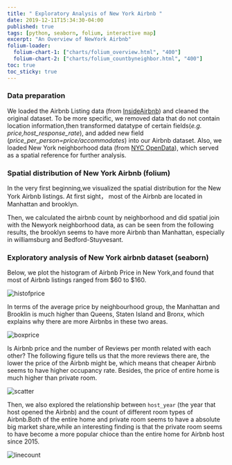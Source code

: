 ```yaml
---
title: " Exploratory Analysis of New York Airbnb "
date: 2019-12-11T15:34:30-04:00
published: true
tags: [python, seaborn, folium, interactive map]
excerpt: "An Overview of NewYork Airbnb"
folium-loader:
  folium-chart-1: ["charts/folium_overview.html", "400"]
  folium-chart-2: ["charts/folium_countbyneighbor.html", "400"]
toc: true
toc_sticky: true
---
```


### Data preparation
We loaded the Airbnb Listing data (from [InsideAirbnb][InsideAirbnb]) and cleaned the original dataset. To be more specific, we removed data that do not contain location information,then transformed datatype of certain fields(*e.g. price,host_response_rate*), and added new field (*price_per_person=price/accommodates*) into our Airbnb dataset. Also, we loaded New York neighborhood data (from [NYC OpenData][NYC OpenData]), which served as a spatial reference for further analysis.

[InsideAirbnb]: http://insideairbnb.com/beijing/?neighbourhood=&filterEntireHomes=false&filterHighlyAvailable=false&filterRecentReviews=false&filterMultiListings=false
[NYC OpenData]: https://opendata.cityofnewyork.us/

### Spatial  distribution of New York Airbnb  (folium)
In the very first beginning,we visualized the spatial distribution for the New York Airbnb listings. At first sight， most of the Airbnb are located in Manhattan and brooklyn.   

<div id="folium-chart-1"></div>   
      
Then, we calculated the airbnb count by neighborhood and did spatial join with the Newyork neighborhood data, as can be seen from the following results, the brooklyn seems to have more Airbnb than Manhattan, especially in williamsburg and Bedford-Stuyvesant.   

<div id="folium-chart-2"></div>    
    
### Exploratory analysis of New York airbnb dataset (seaborn)
Below, we plot the histogram of Airbnb Price in New York,and found that most of Airbnb listings ranged from $60 to $160.

![histofprice](https://raw.githubusercontent.com/liziqun/MUSA620_Final_Project/master/assets/images/hist.png)

In terms of the average price by neighbourhood group, the Manhattan and Brooklin is much higher than Queens, Staten Island and Bronx, which explains why there are more Airbnbs in these two areas.  

![boxprice](https://raw.githubusercontent.com/liziqun/MUSA620_Final_Project/master/assets/images/box.png)

Is Airbnb price and the number of Reviews per month related with each other? The following figure tells us that the more reviews there are, the lower the price of the Airbnb might be, which means that cheaper Airbnb seems to have higher occupancy rate. Besides, the price of entire home is much higher than private room.  

![scatter](https://raw.githubusercontent.com/liziqun/MUSA620_Final_Project/master/assets/images/scatter_price_reviews.png)

Then, we also explored the relationship between `host_year` (the year that host opened the Airbnb) and the count of different room types of Airbnb.Both of the entire home and private room seems to have a absolute big market share,while an interesting finding is that the private room seems to have become a more popular chioce than the entire home for Airbnb host since 2015.   

![linecount](https://raw.githubusercontent.com/liziqun/MUSA620_Final_Project/master/assets/images/line_count.png)


